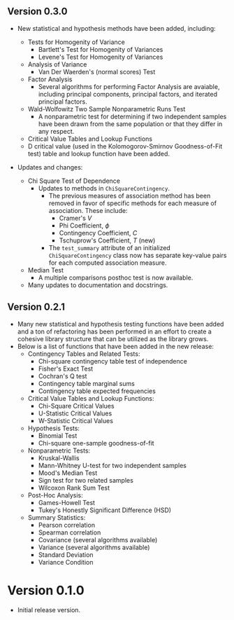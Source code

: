 ## Version 0.3.0

* New statistical and hypothesis methods have been added, including:
  * Tests for Homogenity of Variance
    * Bartlett's Test for Homogenity of Variances
    * Levene's Test for Homogenity of Variances
  * Analysis of Variance 
    * Van Der Waerden's (normal scores) Test
  * Factor Analysis
    * Several algorithms for performing Factor Analysis are avaiable, including principal components, principal 
      factors, and iterated principal factors.
  * Wald-Wolfowitz Two Sample Nonparametric Runs Test
    * A nonparametric test for determining if two independent samples have been drawn from the same population or 
      that they differ in any respect.
  * Critical Value Tables and Lookup Functions
  * D critical value (used in the Kolomogorov-Smirnov Goodness-of-Fit test) table and lookup function have been added.
      
* Updates and changes:
  * Chi Square Test of Dependence
    * Updates to methods in `ChiSquareContingency`.
      - The previous measures of association method has been removed in favor 
        of specific methods for each measure of association. These include:
          * Cramer's $V$
          * Phi Coefficient, $\phi$
          * Contingency Coefficient, $C$
          * Tschuprow's Coefficient, $T$ (new)
      - The `test_summary` attribute of an initialized `ChiSquareContingency` class 
        now has separate key-value pairs for each computed association measure.
  * Median Test 
    * A multiple comparisons posthoc test is now available.       
  * Many updates to documentation and docstrings.

## Version 0.2.1

* Many new statistical and hypothesis testing functions have been added and a ton of refactoring has been performed
  in an effort to create a cohesive library structure that can be utilized as the library grows.
* Below is a list of functions that have been added in the new release:
    * Contingency Tables and Related Tests:
        * Chi-square contingency table test of independence
        * Fisher's Exact Test
        * Cochran's Q test
        * Contingency table marginal sums
        * Contingency table expected frequencies
    * Critical Value Tables and Lookup Functions:
        * Chi-Square Critical Values
        * U-Statistic Critical Values
        * W-Statistic Critical Values
    * Hypothesis Tests:
        * Binomial Test
        * Chi-square one-sample goodness-of-fit
    * Nonparametric Tests:
        * Kruskal-Wallis
        * Mann-Whitney U-test for two independent samples
        * Mood's Median Test
        * Sign test for two related samples
        * Wilcoxon Rank Sum Test
    * Post-Hoc Analysis:
        * Games-Howell Test
        * Tukey's Honestly Significant Difference (HSD)
    * Summary Statistics:
        * Pearson correlation
        * Spearman correlation
        * Covariance (several algorithms available)
        * Variance (several algorithms available)
        * Standard Deviation
        * Variance Condition

# Version 0.1.0

* Initial release version.